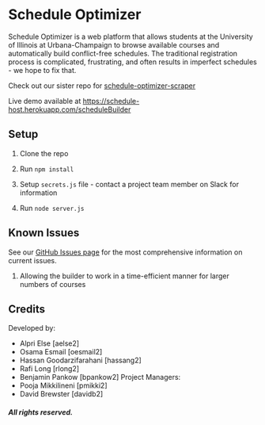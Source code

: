 #   Schedule Optimizer

Schedule Optimizer is a web platform that allows students at the University of Illinois at Urbana-Champaign to browse available courses and automatically build conflict-free schedules. The traditional registration process is complicated, frustrating, and often results in imperfect schedules - we hope to fix that.

Check out our sister repo for [schedule-optimizer-scraper](https://github.com/CS196Illinois/schedule-optimizer-scraper)

Live demo available at https://schedule-host.herokuapp.com/scheduleBuilder

##  Setup

1) Clone the repo

2) Run ```npm install```

3) Setup ```secrets.js``` file - contact a project team member on Slack for information

3) Run ```node server.js```

## Known Issues

See our [GitHub Issues page](https://github.com/CS196Illinois/schedule-optimizer/issues) for the most comprehensive information on current issues.

1) Allowing the builder to work in a time-efficient manner for larger numbers of courses

## Credits
Developed by:
* Alpri Else [aelse2]
* Osama Esmail [oesmail2]
* Hassan Goodarzifarahani [hassang2]
* Rafi Long [rlong2]
* Benjamin Pankow [bpankow2]
Project Managers:
* Pooja Mikkilineni [pmikki2]
* David Brewster [davidb2]

#####  All rights reserved.
